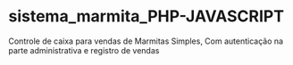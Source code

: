 # sistema_marmita_PHP-JAVASCRIPT
Controle de caixa para vendas de Marmitas Simples, Com autenticação na parte administrativa e registro de vendas
